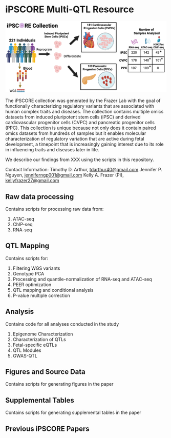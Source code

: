 # iPSCORE Multi-QTL Resource

![Alt text](QTL_Overview_Revision.png)

The iPSCORE collection was generated by the Frazer Lab with the goal of functionally characterizing regulatory variants that are associated with human complex traits and diseases. The collection contains multiple omics datasets from induced pluripotent stem cells (iPSC) and derived cardiovascular progenitor cells (CVPC) and pancreatic progenitor cells (PPC). This collection is unique because not only does it contain paired omics datasets from hundreds of samples but it enables molecular characterization of regulatory variation that are active during fetal development, a timepoint that is increasingly gaining interest due to its role in influencing traits and diseases later in life. 

We describe our findings from XXX using the scripts in this repository. 

Contact Information:
Timothy D. Arthur, tdarthur40@gmail.com
Jennifer P. Nguyen, jenniferngp001@gmail.com
Kelly A. Frazer (PI), kellyfrazer27@gmail.com

## Raw data processing
Contains scripts for processing raw data from:
1. ATAC-seq
2. ChIP-seq 
3. RNA-seq
   
## QTL Mapping
Contains scripts for:
1. Filtering WGS variants
2. Genotype PCA
3. Processing and quantile-normalization of RNA-seq and ATAC-seq
4. PEER optimization
5. QTL mapping and conditional analysis
6. P-value multiple correction

## Analysis
Contains code for all analyses conducted in the study
1. Epigenome Characterization 
2. Characterization of QTLs 
3. Fetal-specific eQTLs 
4. QTL Modules 
5. GWAS-QTL

## Figures and Source Data
Contains scripts for generating figures in the paper

## Supplemental Tables
Contains scripts for generating supplemental tables in the paper

## Previous iPSCORE Papers

